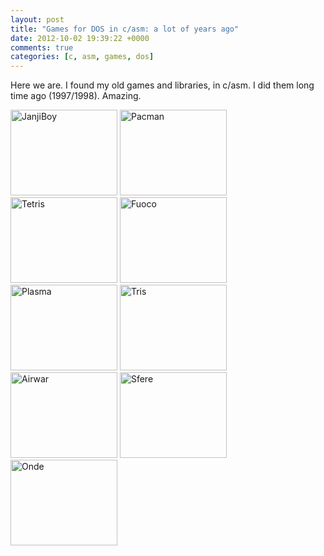 ```yaml
---
layout: post
title: "Games for DOS in c/asm: a lot of years ago"
date: 2012-10-02 19:39:22 +0000
comments: true
categories: [c, asm, games, dos]
---
```


Here we are. I found my old games and libraries, in c/asm. I did them long time ago (1997/1998). Amazing.

<a href="{{ root_url }}/images/janjiboy.zip"><img src="{{ root_url }}/images/pic_janji.jpg" width="171" height="137" alt="JanjiBoy" class="left" /></a>
<a href="{{ root_url }}/images/PACMAN.zip"><img src="{{ root_url }}/images/pic_pacman.jpg" width="171" height="137" alt="Pacman" class="left" /></a>
<a href="{{ root_url }}/images/Tetris.zip"><img src="{{ root_url }}/images/pic_tetris.jpg" width="171" height="137" alt="Tetris" class="right" /></a>
<a href="{{ root_url }}/images/Fuoco.zip"><img src="{{ root_url }}/images/pic_fuoco.jpg" width="171" height="137" alt="Fuoco" class="right" /></a>
<a href="{{ root_url }}/images/Plasma.zip"><img src="{{ root_url }}/images/pic_plasma.jpg" width="171" height="137" alt="Plasma" class="left" /></a>
<a href="{{ root_url }}/images/TRIS.zip"><img src="{{ root_url }}/images/pic_tris.jpg" width="171" height="137" alt="Tris" class="left" /></a>
<a href="{{ root_url }}/images/AIRWAR.zip"><img src="{{ root_url }}/images/pic_airwar.jpg" width="171" height="137" alt="Airwar" class="right" /></a>
<a href="{{ root_url }}/images/SFERE.zip"><img src="{{ root_url }}/images/pic_palle.jpg" width="171" height="137" alt="Sfere" class="right" /></a>
<a href="{{ root_url }}/images/ONDE.zip"><img src="{{ root_url }}/images/pic_onda.jpg" width="171" height="137" alt="Onde" class="left" /></a>
